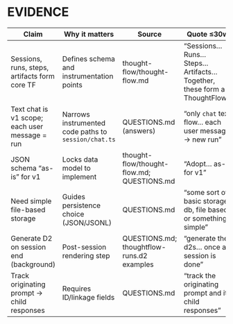 # EVIDENCE

| Claim | Why it matters | Source | Quote ≤30w | Confidence |
|---|---|---|---|---|
| Sessions, runs, steps, artifacts form core TF | Defines schema and instrumentation points | thought-flow/thought-flow.md | “Sessions… Runs… Steps… Artifacts… Together, these form a ThoughtFlow.” | 0.95 |
| Text chat is v1 scope; each user message = run | Narrows instrumented code paths to `session/chat.ts` | QUESTIONS.md (answers) | “only `chat` text flow… each user message → new run” | 0.95 |
| JSON schema “as-is” for v1 | Locks data model to implement | thought-flow/thought-flow.md; QUESTIONS.md | “Adopt… as-is for v1” | 0.95 |
| Need simple file-based storage | Guides persistence choice (JSON/JSONL) | QUESTIONS.md | “some sort of basic storage db, file based or something simple” | 0.9 |
| Generate D2 on session end (background) | Post-session rendering step | QUESTIONS.md; thoughtflow-runs.d2 examples | “generate the d2s… once a session is done” | 0.8 |
| Track originating prompt → child responses | Requires ID/linkage fields | QUESTIONS.md | “track the originating prompt and its child responses” | 0.9 |
